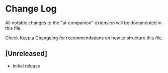# Change Log

All notable changes to the "al-companion" extension will be documented in this file.

Check [Keep a Changelog](http://keepachangelog.com/) for recommendations on how to structure this file.

## [Unreleased]

- Initial release